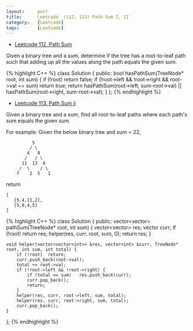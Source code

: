 ```yaml
---
layout:     post
title:      Leetcode  (112, 113) Path Sum I, II
category:   [Leetcode] 
tags:		[Leetcode]
---
```


* [Leetcode 112. Path Sum](https://leetcode.com/problems/path-sum/)

Given a binary tree and a sum, determine if the tree has a root-to-leaf path such that adding up all the values along the path equals the given sum.

{% highlight C++ %}
class Solution {
public:
    bool hasPathSum(TreeNode* root, int sum) {
        if (!root)  return false;
        if (!root->left && !root->right && root->val == sum)    return true;
        return hasPathSum(root->left, sum-root->val) || hasPathSum(root->right, sum-root->val);
    }
};
{% endhighlight %}

* [Leetcode 113. Path Sum ii](https://leetcode.com/problems/path-sum-ii/)

Given a binary tree and a sum, find all root-to-leaf paths where each path's sum equals the given sum.

For example: Given the below binary tree and sum = 22,

              5
             / \
            4   8
           /   / \
          11  13  4
         /  \    / \
        7    2  5   1

return

	[
	   [5,4,11,2],
	   [5,8,4,5]
	]

{% highlight C++ %}
class Solution {
public:
    vector<vector<int>> pathSum(TreeNode* root, int sum) {
        vector<vector<int>> res;
        vector<int> curr;
        if (!root)  return res;
        helper(res, curr, root, sum, 0);
        return res;
    }
    
    void helper(vector<vector<int>> &res, vector<int> &curr, TreeNode* root, int sum, int total) {
        if (!root)  return;
        curr.push_back(root->val);
        total += root->val;
        if (!root->left && !root->right) {
            if (total == sum)   res.push_back(curr);
            curr.pop_back();
            return;
        }
        helper(res, curr, root->left, sum, total);
        helper(res, curr, root->right, sum, total);
        curr.pop_back();
    }
};
{% endhighlight %}
